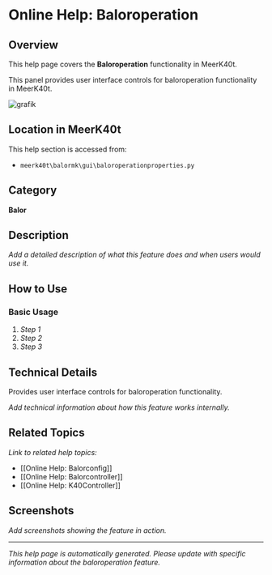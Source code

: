 # Online Help: Baloroperation

## Overview

This help page covers the **Baloroperation** functionality in MeerK40t.

This panel provides user interface controls for baloroperation functionality in MeerK40t.

![grafik](https://github.com/meerk40t/meerk40t/assets/2670784/3616a18e-0e3d-4224-a641-def35cc0d67f)

## Location in MeerK40t

This help section is accessed from:
- `meerk40t\balormk\gui\baloroperationproperties.py`

## Category

**Balor**

## Description

*Add a detailed description of what this feature does and when users would use it.*

## How to Use

### Basic Usage

1. *Step 1*
2. *Step 2*
3. *Step 3*

## Technical Details

Provides user interface controls for baloroperation functionality.

*Add technical information about how this feature works internally.*

## Related Topics

*Link to related help topics:*

- [[Online Help: Balorconfig]]
- [[Online Help: Balorcontroller]]
- [[Online Help: K40Controller]]

## Screenshots

*Add screenshots showing the feature in action.*

---

*This help page is automatically generated. Please update with specific information about the baloroperation feature.*
